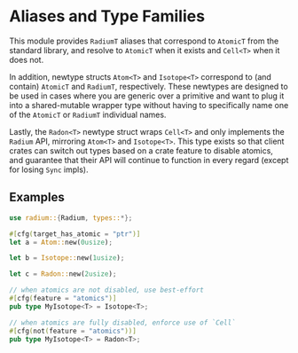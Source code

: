 # Aliases and Type Families

This module provides `RadiumT` aliases that correspond to `AtomicT` from the
standard library, and resolve to `AtomicT` when it exists and `Cell<T>` when it
does not.

In addition, newtype structs `Atom<T>` and `Isotope<T>` correspond to (and
contain) `AtomicT` and `RadiumT`, respectively. These newtypes are designed to
be used in cases where you are generic over a primitive and want to plug it into
a shared-mutable wrapper type without having to specifically name one of the
`AtomicT` or `RadiumT` individual names.

Lastly, the `Radon<T>` newtype struct wraps `Cell<T>` and only implements the
`Radium` API, mirroring `Atom<T>` and `Isotope<T>`. This type exists so that
client crates can switch out types based on a crate feature to disable atomics,
and guarantee that their API will continue to function in every regard (except
for losing `Sync` impls).

## Examples

```rust
use radium::{Radium, types::*};

#[cfg(target_has_atomic = "ptr")]
let a = Atom::new(0usize);

let b = Isotope::new(1usize);

let c = Radon::new(2usize);

// when atomics are not disabled, use best-effort
#[cfg(feature = "atomics")]
pub type MyIsotope<T> = Isotope<T>;

// when atomics are fully disabled, enforce use of `Cell`
#[cfg(not(feature = "atomics"))]
pub type MyIsotope<T> = Radon<T>;
```
